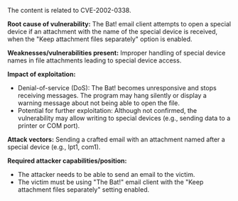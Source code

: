 The content is related to CVE-2002-0338.

**Root cause of vulnerability:** The Bat! email client attempts to open a special device if an attachment with the name of the special device is received, when the "Keep attachment files separately" option is enabled.

**Weaknesses/vulnerabilities present:** Improper handling of special device names in file attachments leading to special device access.

**Impact of exploitation:**
*   Denial-of-service (DoS): The Bat! becomes unresponsive and stops receiving messages. The program may hang silently or display a warning message about not being able to open the file.
*   Potential for further exploitation: Although not confirmed, the vulnerability may allow writing to special devices (e.g., sending data to a printer or COM port).

**Attack vectors:** Sending a crafted email with an attachment named after a special device (e.g., lpt1, com1).

**Required attacker capabilities/position:**
*   The attacker needs to be able to send an email to the victim.
*   The victim must be using "The Bat!" email client with the "Keep attachment files separately" setting enabled.